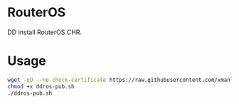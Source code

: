 # RouterOS
DD install RouterOS CHR.


# Usage
```sh
wget -qO --no-check-certificate https://raw.githubusercontent.com/xmanlucian/RouterOS/main/ddros-pub.sh
chmod +x ddros-pub.sh
./ddros-pub.sh
